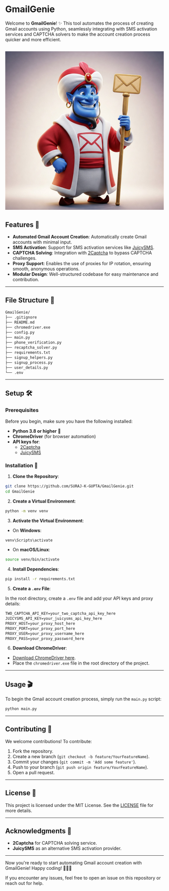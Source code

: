 # GmailGenie

Welcome to **GmailGenie**! ✨ This tool automates the process of creating Gmail accounts using Python, seamlessly integrating with SMS activation services and CAPTCHA solvers to make the account creation process quicker and more efficient.

![GmailGenie](GmailGenieRed.png?raw=true)
---

## Features 🚀

- **Automated Gmail Account Creation**: Automatically create Gmail accounts with minimal input.
- **SMS Activation**: Support for SMS activation services like [JuicySMS](https://juicysms.com/).
- **CAPTCHA Solving**: Integration with [2Captcha](https://2captcha.com/) to bypass CAPTCHA challenges.
- **Proxy Support**: Enables the use of proxies for IP rotation, ensuring smooth, anonymous operations.
- **Modular Design**: Well-structured codebase for easy maintenance and contribution.

---

## File Structure 📂

```
GmailGenie/
├── .gitignore
├── README.md
├── chromedriver.exe
├── config.py
├── main.py
├── phone_verification.py
├── recaptcha_solver.py
├── requirements.txt
├── signup_helpers.py
├── signup_process.py
├── user_details.py
└── .env
```

---

## Setup 🛠️

### Prerequisites

Before you begin, make sure you have the following installed:

- **Python 3.8 or higher** 📌
- **ChromeDriver** (for browser automation)
- **API keys for**:
  - [2Captcha](https://2captcha.com/)
  - [JuicySMS](https://juicysms.com/)

### Installation 🔧

1. **Clone the Repository**:

```bash
git clone https://github.com/SURAJ-K-GUPTA/GmailGenie.git
cd GmailGenie
```

2. **Create a Virtual Environment**:

```bash
python -m venv venv
```

3. **Activate the Virtual Environment**:

- On **Windows**:

```bash
venv\Scripts\activate
```

- On **macOS/Linux**:

```bash
source venv/bin/activate
```

4. **Install Dependencies**:

```bash
pip install -r requirements.txt
```

5. **Create a `.env` File**:

In the root directory, create a `.env` file and add your API keys and proxy details:

```
TWO_CAPTCHA_API_KEY=your_two_captcha_api_key_here
JUICYSMS_API_KEY=your_juicysms_api_key_here
PROXY_HOST=your_proxy_host_here
PROXY_PORT=your_proxy_port_here
PROXY_USER=your_proxy_username_here
PROXY_PASS=your_proxy_password_here
```

6. **Download ChromeDriver**:

- [Download ChromeDriver here](https://sites.google.com/a/chromium.org/chromedriver/).
- Place the `chromedriver.exe` file in the root directory of the project.

---

## Usage 🎬

To begin the Gmail account creation process, simply run the `main.py` script:

```bash
python main.py
```

---

## Contributing 🤝

We welcome contributions! To contribute:

1. Fork the repository.
2. Create a new branch (`git checkout -b feature/YourFeatureName`).
3. Commit your changes (`git commit -m 'Add some feature'`).
4. Push to your branch (`git push origin feature/YourFeatureName`).
5. Open a pull request.

---

## License 📜

This project is licensed under the MIT License. See the [LICENSE](LICENSE) file for more details.

---

## Acknowledgments 🙏

- **2Captcha** for CAPTCHA solving service.
- **JuicySMS** as an alternative SMS activation provider.

---

Now you're ready to start automating Gmail account creation with GmailGenie! Happy coding! 🧙‍♂️✨

If you encounter any issues, feel free to open an issue on this repository or reach out for help.
